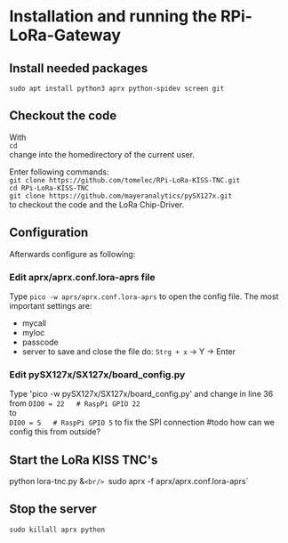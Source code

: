 # Installation and running the RPi-LoRa-Gateway

## Install needed packages
`
sudo apt install python3 aprx python-spidev screen git
`

## Checkout the code
With
<br/>
`
cd
`
<br/>
change into the homedirectory of the current user.

Enter following commands:<br/>
`git clone https://github.com/tomelec/RPi-LoRa-KISS-TNC.git`<br/>
`cd RPi-LoRa-KISS-TNC`<br/>
`git clone https://github.com/mayeranalytics/pySX127x.git`<br/>
to checkout the code and the LoRa Chip-Driver.

## Configuration
Afterwards configure as following:
### Edit aprx/aprx.conf.lora-aprs file
Type `pico -w aprs/aprx.conf.lora-aprs` to open the config file.
The most important settings are:
* mycall
* myloc
* passcode
* server
to save and close the file do:
`Strg + x` -> Y -> Enter

### Edit pySX127x/SX127x/board_config.py
Type 'pico -w pySX127x/SX127x/board_config.py' and change in line 36
from
`DIO0 = 22   # RaspPi GPIO 22`<br/>
to</br>
`DIO0 = 5   # RaspPi GPIO 5`
to fix the SPI connection #todo how can we config this from outside?

## Start the LoRa KISS TNC's
python lora-tnc.py &`<br/>
`sudo aprx -f aprx/aprx.conf.lora-aprs`


## Stop the server
`sudo killall aprx python`

